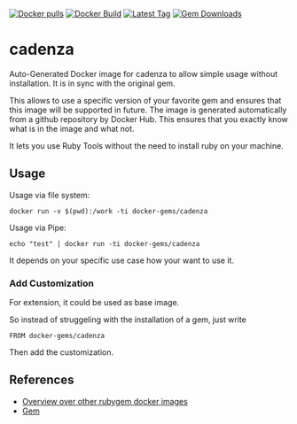 [![Docker pulls](https://img.shields.io/docker/pulls/rubygem/cadenza.svg)](https://hub.docker.com/r/rubygem/cadenza/)
[![Docker Build](https://img.shields.io/docker/automated/rubygem/cadenza.svg)](https://hub.docker.com/r/rubygem/cadenza/)
[![Latest Tag](https://img.shields.io/github/tag/docker-rubygem/cadenza.svg)](https://hub.docker.com/r/rubygem/cadenza/)
[![Gem Downloads](https://img.shields.io/gem/dt/cadenza.svg)](https://rubygems.org/gems/cadenza/)
# cadenza

Auto-Generated Docker image for cadenza to allow simple usage without installation.
It is in sync with the original gem.

This allows to use a specific version of your favorite gem and ensures that this image will be supported in future.
The image is generated automatically from a github repository by Docker Hub.
This ensures that you exactly know what is in the image and what not.

It lets you use Ruby Tools without the need to install ruby on your machine.

## Usage

Usage via file system:

`docker run -v $(pwd):/work -ti docker-gems/cadenza`

Usage via Pipe:

`echo "test" | docker run -ti docker-gems/cadenza`

It depends on your specific use case how your want to use it.

### Add Customization

For extension, it could be used as base image.

So instead of struggeling with the installation of a gem, just write

`FROM docker-gems/cadenza`

Then add the customization.

## References

 - [Overview over other rubygem docker images](https://github.com/thinkbot/docker-rubygem)
 - [Gem](https://rubygems.org/gems/cadenza/)
